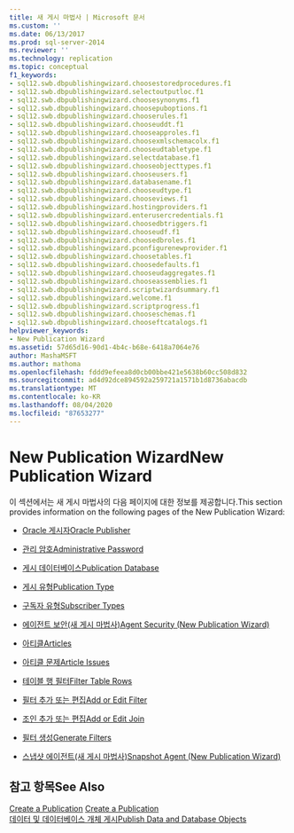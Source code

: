 ```yaml
---
title: 새 게시 마법사 | Microsoft 문서
ms.custom: ''
ms.date: 06/13/2017
ms.prod: sql-server-2014
ms.reviewer: ''
ms.technology: replication
ms.topic: conceptual
f1_keywords:
- sql12.swb.dbpublishingwizard.choosestoredprocedures.f1
- sql12.swb.dbpublishingwizard.selectoutputloc.f1
- sql12.swb.dbpublishingwizard.choosesynonyms.f1
- sql12.swb.dbpublishingwizard.choosepuboptions.f1
- sql12.swb.dbpublishingwizard.chooserules.f1
- sql12.swb.dbpublishingwizard.chooseuddt.f1
- sql12.swb.dbpublishingwizard.chooseapproles.f1
- sql12.swb.dbpublishingwizard.choosexmlschemacolx.f1
- sql12.swb.dbpublishingwizard.chooseudtabletype.f1
- sql12.swb.dbpublishingwizard.selectdatabase.f1
- sql12.swb.dbpublishingwizard.chooseobjecttypes.f1
- sql12.swb.dbpublishingwizard.chooseusers.f1
- sql12.swb.dbpublishingwizard.databasename.f1
- sql12.swb.dbpublishingwizard.chooseudtype.f1
- sql12.swb.dbpublishingwizard.chooseviews.f1
- sql12.swb.dbpublishingwizard.hostingproviders.f1
- sql12.swb.dbpublishingwizard.enterusercredentials.f1
- sql12.swb.dbpublishingwizard.choosedbtriggers.f1
- sql12.swb.dbpublishingwizard.chooseudf.f1
- sql12.swb.dbpublishingwizard.choosedbroles.f1
- sql12.swb.dbpublishingwizard.pconfigurenewprovider.f1
- sql12.swb.dbpublishingwizard.choosetables.f1
- sql12.swb.dbpublishingwizard.choosedefaults.f1
- sql12.swb.dbpublishingwizard.chooseudaggregates.f1
- sql12.swb.dbpublishingwizard.chooseassemblies.f1
- sql12.swb.dbpublishingwizard.scriptwizardsummary.f1
- sql12.swb.dbpublishingwizard.welcome.f1
- sql12.swb.dbpublishingwizard.scriptprogress.f1
- sql12.swb.dbpublishingwizard.chooseschemas.f1
- sql12.swb.dbpublishingwizard.chooseftcatalogs.f1
helpviewer_keywords:
- New Publication Wizard
ms.assetid: 57d65d16-90d1-4b4c-b68e-6418a7064e76
author: MashaMSFT
ms.author: mathoma
ms.openlocfilehash: fddd9efeea8d0cb00bbe421e5638b60cc508d832
ms.sourcegitcommit: ad4d92dce894592a259721a1571b1d8736abacdb
ms.translationtype: MT
ms.contentlocale: ko-KR
ms.lasthandoff: 08/04/2020
ms.locfileid: "87653277"
---
```

# <a name="new-publication-wizard"></a><span data-ttu-id="69be0-102">New Publication Wizard</span><span class="sxs-lookup"><span data-stu-id="69be0-102">New Publication Wizard</span></span>
  <span data-ttu-id="69be0-103">이 섹션에서는 새 게시 마법사의 다음 페이지에 대한 정보를 제공합니다.</span><span class="sxs-lookup"><span data-stu-id="69be0-103">This section provides information on the following pages of the New Publication Wizard:</span></span>  
  
-   [<span data-ttu-id="69be0-104">Oracle 게시자</span><span class="sxs-lookup"><span data-stu-id="69be0-104">Oracle Publisher</span></span>](oracle-publisher.md)  
  
-   [<span data-ttu-id="69be0-105">관리 암호</span><span class="sxs-lookup"><span data-stu-id="69be0-105">Administrative Password</span></span>](administrative-password.md)  
  
-   [<span data-ttu-id="69be0-106">게시 데이터베이스</span><span class="sxs-lookup"><span data-stu-id="69be0-106">Publication Database</span></span>](publication-database.md)  
  
-   [<span data-ttu-id="69be0-107">게시 유형</span><span class="sxs-lookup"><span data-stu-id="69be0-107">Publication Type</span></span>](publication-type.md)  
  
-   [<span data-ttu-id="69be0-108">구독자 유형</span><span class="sxs-lookup"><span data-stu-id="69be0-108">Subscriber Types</span></span>](subscriber-types.md)  
  
-   [<span data-ttu-id="69be0-109">에이전트 보안&#40;새 게시 마법사&#41;</span><span class="sxs-lookup"><span data-stu-id="69be0-109">Agent Security &#40;New Publication Wizard&#41;</span></span>](agent-security-new-publication-wizard.md)  
  
-   [<span data-ttu-id="69be0-110">아티클</span><span class="sxs-lookup"><span data-stu-id="69be0-110">Articles</span></span>](articles.md)  
  
-   [<span data-ttu-id="69be0-111">아티클 문제</span><span class="sxs-lookup"><span data-stu-id="69be0-111">Article Issues</span></span>](article-issues.md)  
  
-   [<span data-ttu-id="69be0-112">테이블 행 필터</span><span class="sxs-lookup"><span data-stu-id="69be0-112">Filter Table Rows</span></span>](filter-table-rows.md)  
  
-   [<span data-ttu-id="69be0-113">필터 추가 또는 편집</span><span class="sxs-lookup"><span data-stu-id="69be0-113">Add or Edit Filter</span></span>](add-or-edit-filter.md)  
  
-   [<span data-ttu-id="69be0-114">조인 추가 또는 편집</span><span class="sxs-lookup"><span data-stu-id="69be0-114">Add or Edit Join</span></span>](add-or-edit-join.md)  
  
-   [<span data-ttu-id="69be0-115">필터 생성</span><span class="sxs-lookup"><span data-stu-id="69be0-115">Generate Filters</span></span>](generate-filters.md)  
  
-   [<span data-ttu-id="69be0-116">스냅샷 에이전트&#40;새 게시 마법사&#41;</span><span class="sxs-lookup"><span data-stu-id="69be0-116">Snapshot Agent &#40;New Publication Wizard&#41;</span></span>](snapshot-agent-new-publication-wizard.md)  
  
## <a name="see-also"></a><span data-ttu-id="69be0-117">참고 항목</span><span class="sxs-lookup"><span data-stu-id="69be0-117">See Also</span></span>  
 <span data-ttu-id="69be0-118">[Create a Publication](publish/create-a-publication.md) </span><span class="sxs-lookup"><span data-stu-id="69be0-118">[Create a Publication](publish/create-a-publication.md) </span></span>  
 [<span data-ttu-id="69be0-119">데이터 및 데이터베이스 개체 게시</span><span class="sxs-lookup"><span data-stu-id="69be0-119">Publish Data and Database Objects</span></span>](publish/publish-data-and-database-objects.md)   

  
  

